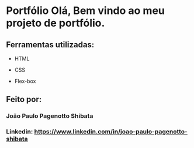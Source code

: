 # Portfólio Olá, Bem vindo ao meu projeto de portfólio.
 
## Ferramentas utilizadas:

* HTML

* CSS

* Flex-box

## Feito por:

### João Paulo Pagenotto Shibata

### Linkedin: https://www.linkedin.com/in/joao-paulo-pagenotto-shibata

```
